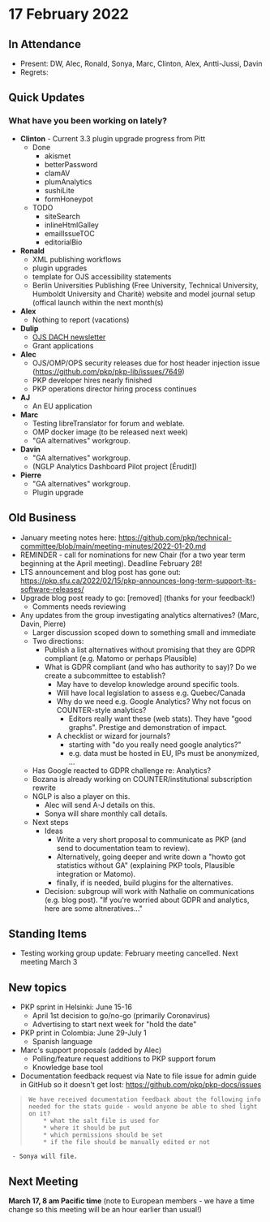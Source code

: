 # 17 February 2022

In Attendance
-------------

-   Present: DW, Alec, Ronald, Sonya, Marc, Clinton, Alex, Antti-Jussi, Davin
-   Regrets:

Quick Updates
-------------
### What have you been working on lately?
- **Clinton** - Current 3.3 plugin upgrade progress from Pitt
    - Done
        - akismet
        - betterPassword
        - clamAV
        - plumAnalytics
        - sushiLite
        - formHoneypot
    - TODO
        - siteSearch
        - inlineHtmlGalley
        - emailIssueTOC
        - editorialBio
- **Ronald**
    - XML publishing workflows
    - plugin upgrades
    - template for OJS accessibility statements 
    - Berlin Universities Publishing (Free University, Technical University, Humboldt University and Charitè) website and model journal setup (offical launch within the next month(s)
- **Alex** 
    - Nothing to report (vacations)
- **Dulip**
    - [OJS DACH newsletter](https://github.com/ojsde/ojs-dev-dach/blob/master/berichte/2021-01.md)
    - Grant applications
- **Alec**
    - OJS/OMP/OPS security releases due for host header injection issue (https://github.com/pkp/pkp-lib/issues/7649)
    - PKP developer hires nearly finished
    - PKP operations director hiring process continues
- **AJ**
    - An EU application
- **Marc**
    - Testing libreTranslator for forum and weblate.
    - OMP docker image (to be released next week)
    - "GA alternatives" workgroup.
- **Davin**
    - "GA alternatives" workgroup.
    - (NGLP Analytics Dashboard Pilot project [Érudit])
- **Pierre**
    - "GA alternatives" workgroup.
    - Plugin upgrade


Old Business
------------
* January meeting notes here: https://github.com/pkp/technical-committee/blob/main/meeting-minutes/2022-01-20.md
* REMINDER - call for nominations for new Chair (for a two year term beginning at the April meeting). Deadline February 28!
* LTS announcement and blog post has gone out: https://pkp.sfu.ca/2022/02/15/pkp-announces-long-term-support-lts-software-releases/
* Upgrade blog post ready to go: [removed] (thanks for your feedback!)
    * Comments needs reviewing
* Any updates from the group investigating analytics alternatives? (Marc, Davin, Pierre)
    * Larger discussion scoped down to something small and immediate
    * Two directions:
        * Publish a list alternatives without promising that they are GDPR compliant (e.g. Matomo or perhaps Plausible)
        * What is GDPR compliant (and who has authority to say)? Do we create a subcommittee to establish?
            * May have to develop knowledge around specific tools.
            * Will have local legislation to assess e.g. Quebec/Canada
            * Why do we need e.g. Google Analytics? Why not focus on COUNTER-style analytics?
                * Editors really want these (web stats). They have "good graphs". Prestige and demonstration of impact.
            * A checklist or wizard for journals?
                * starting with "do you really need google analytics?"
                * e.g. data must be hosted in EU, IPs must be anonymized, ...
    * Has Google reacted to GDPR challenge re: Analytics?
    * Bozana is already working on COUNTER/institutional subscription rewrite
    * NGLP is also a player on this.
        * Alec will send A-J details on this.
        * Sonya will share monthly call details.
    * Next steps
        * Ideas
            * Write a very short proposal to communicate as PKP (and send to documentation team to review).
            * Alternatively, going deeper and write down a "howto got statistics without GA" (explaining PKP tools, Plausible integration or Matomo). 
            * finally, if is needed, build plugins for the alternatives.
        * Decision: subgroup will work with Nathalie on communications (e.g. blog post). "If you're worried about GDPR and analytics, here are some altneratives..."

Standing Items
--------------
* Testing working group update: February meeting cancelled. Next meeting March 3

New topics
------------
- PKP sprint in Helsinki: June 15-16
    - April 1st decision to go/no-go (primarily Coronavirus)
    - Advertising to start next week for "hold the date"
- PKP print in Colombia: June 29-July 1
    - Spanish language
- Marc's support proposals (added by Alec)
    - Polling/feature request additions to PKP support forum
    - Knowledge base tool
- Documentation feedback request via Nate to file issue for admin guide in GitHub so it doesn't get lost: https://github.com/pkp/pkp-docs/issues 
>     We have received documentation feedback about the following info needed for the stats guide - would anyone be able to shed light on it?
>         * what the salt file is used for
>         * where it should be put
>         * which permissions should be set
>         * if the file should be manually edited or not
     - Sonya will file.

Next Meeting
------------
**March 17, 8 am Pacific time** (note to European members - we have a time change so this meeting will be an hour earlier than usual!)


